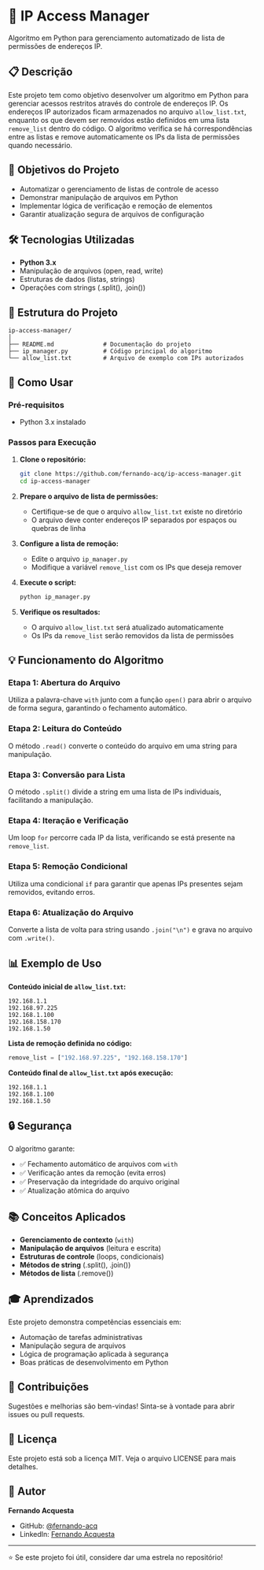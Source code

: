 # 🔐 IP Access Manager

Algoritmo em Python para gerenciamento automatizado de lista de permissões de endereços IP.

## 📋 Descrição

Este projeto tem como objetivo desenvolver um algoritmo em Python para gerenciar acessos restritos através do controle de endereços IP. Os endereços IP autorizados ficam armazenados no arquivo `allow_list.txt`, enquanto os que devem ser removidos estão definidos em uma lista `remove_list` dentro do código. O algoritmo verifica se há correspondências entre as listas e remove automaticamente os IPs da lista de permissões quando necessário.

## 🎯 Objetivos do Projeto

- Automatizar o gerenciamento de listas de controle de acesso
- Demonstrar manipulação de arquivos em Python
- Implementar lógica de verificação e remoção de elementos
- Garantir atualização segura de arquivos de configuração

## 🛠️ Tecnologias Utilizadas

- **Python 3.x**
- Manipulação de arquivos (open, read, write)
- Estruturas de dados (listas, strings)
- Operações com strings (.split(), .join())

## 📁 Estrutura do Projeto

```
ip-access-manager/
│
├── README.md              # Documentação do projeto
├── ip_manager.py          # Código principal do algoritmo
└── allow_list.txt         # Arquivo de exemplo com IPs autorizados
```

## 🚀 Como Usar

### Pré-requisitos

- Python 3.x instalado

### Passos para Execução

1. **Clone o repositório:**
   ```bash
   git clone https://github.com/fernando-acq/ip-access-manager.git
   cd ip-access-manager
   ```

2. **Prepare o arquivo de lista de permissões:**
   - Certifique-se de que o arquivo `allow_list.txt` existe no diretório
   - O arquivo deve conter endereços IP separados por espaços ou quebras de linha

3. **Configure a lista de remoção:**
   - Edite o arquivo `ip_manager.py`
   - Modifique a variável `remove_list` com os IPs que deseja remover

4. **Execute o script:**
   ```bash
   python ip_manager.py
   ```

5. **Verifique os resultados:**
   - O arquivo `allow_list.txt` será atualizado automaticamente
   - Os IPs da `remove_list` serão removidos da lista de permissões

## 💡 Funcionamento do Algoritmo

### Etapa 1: Abertura do Arquivo
Utiliza a palavra-chave `with` junto com a função `open()` para abrir o arquivo de forma segura, garantindo o fechamento automático.

### Etapa 2: Leitura do Conteúdo
O método `.read()` converte o conteúdo do arquivo em uma string para manipulação.

### Etapa 3: Conversão para Lista
O método `.split()` divide a string em uma lista de IPs individuais, facilitando a manipulação.

### Etapa 4: Iteração e Verificação
Um loop `for` percorre cada IP da lista, verificando se está presente na `remove_list`.

### Etapa 5: Remoção Condicional
Utiliza uma condicional `if` para garantir que apenas IPs presentes sejam removidos, evitando erros.

### Etapa 6: Atualização do Arquivo
Converte a lista de volta para string usando `.join("\n")` e grava no arquivo com `.write()`.

## 📊 Exemplo de Uso

**Conteúdo inicial de `allow_list.txt`:**
```
192.168.1.1
192.168.97.225
192.168.1.100
192.168.158.170
192.168.1.50
```

**Lista de remoção definida no código:**
```python
remove_list = ["192.168.97.225", "192.168.158.170"]
```

**Conteúdo final de `allow_list.txt` após execução:**
```
192.168.1.1
192.168.1.100
192.168.1.50
```

## 🔒 Segurança

O algoritmo garante:
- ✅ Fechamento automático de arquivos com `with`
- ✅ Verificação antes da remoção (evita erros)
- ✅ Preservação da integridade do arquivo original
- ✅ Atualização atômica do arquivo

## 📚 Conceitos Aplicados

- **Gerenciamento de contexto** (`with`)
- **Manipulação de arquivos** (leitura e escrita)
- **Estruturas de controle** (loops, condicionais)
- **Métodos de string** (.split(), .join())
- **Métodos de lista** (.remove())

## 🎓 Aprendizados

Este projeto demonstra competências essenciais em:
- Automação de tarefas administrativas
- Manipulação segura de arquivos
- Lógica de programação aplicada à segurança
- Boas práticas de desenvolvimento em Python

## 🤝 Contribuições

Sugestões e melhorias são bem-vindas! Sinta-se à vontade para abrir issues ou pull requests.

## 📝 Licença

Este projeto está sob a licença MIT. Veja o arquivo LICENSE para mais detalhes.

## 👤 Autor

**Fernando Acquesta**
- GitHub: [@fernando-acq](https://github.com/fernando-acq)
- LinkedIn: [Fernando Acquesta](https://www.linkedin.com/in/fernando-acquesta-cybersecurity)

---

⭐ Se este projeto foi útil, considere dar uma estrela no repositório!